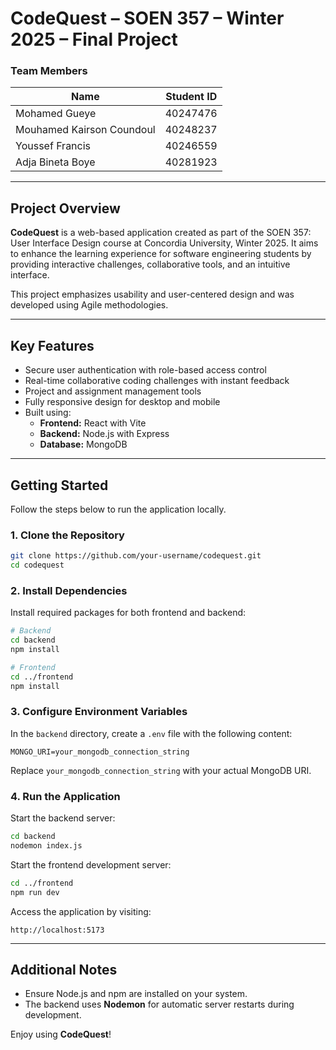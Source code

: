 # CodeQuest – SOEN 357 – Winter 2025 – Final Project

### Team Members

| Name                      | Student ID |
|---------------------------|:----------:|
| Mohamed Gueye             | 40247476   |
| Mouhamed Kairson Coundoul | 40248237   |
| Youssef Francis           | 40246559   |
| Adja Bineta Boye          | 40281923   |

---

## Project Overview

**CodeQuest** is a web-based application created as part of the SOEN 357: User Interface Design course at Concordia University, Winter 2025. It aims to enhance the learning experience for software engineering students by providing interactive challenges, collaborative tools, and an intuitive interface.

This project emphasizes usability and user-centered design and was developed using Agile methodologies.

---

## Key Features

- Secure user authentication with role-based access control  
- Real-time collaborative coding challenges with instant feedback  
- Project and assignment management tools  
- Fully responsive design for desktop and mobile  
- Built using:
  - **Frontend:** React with Vite  
  - **Backend:** Node.js with Express  
  - **Database:** MongoDB

---

## Getting Started

Follow the steps below to run the application locally.

### 1. Clone the Repository

```bash
git clone https://github.com/your-username/codequest.git
cd codequest
```

### 2. Install Dependencies

Install required packages for both frontend and backend:

```bash
# Backend
cd backend
npm install

# Frontend
cd ../frontend
npm install
```

### 3. Configure Environment Variables

In the `backend` directory, create a `.env` file with the following content:

```env
MONGO_URI=your_mongodb_connection_string
```

Replace `your_mongodb_connection_string` with your actual MongoDB URI.

### 4. Run the Application

Start the backend server:

```bash
cd backend
nodemon index.js
```

Start the frontend development server:

```bash
cd ../frontend
npm run dev
```

Access the application by visiting:

```
http://localhost:5173
```

---

## Additional Notes

- Ensure Node.js and npm are installed on your system.
- The backend uses **Nodemon** for automatic server restarts during development.

Enjoy using **CodeQuest**!
